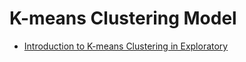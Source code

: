 # K-means Clustering Model 

* [Introduction to K-means Clustering in Exploratory](https://blog.exploratory.io/introduction-to-k-means-clustering-in-exploratory-8352650f1185)
